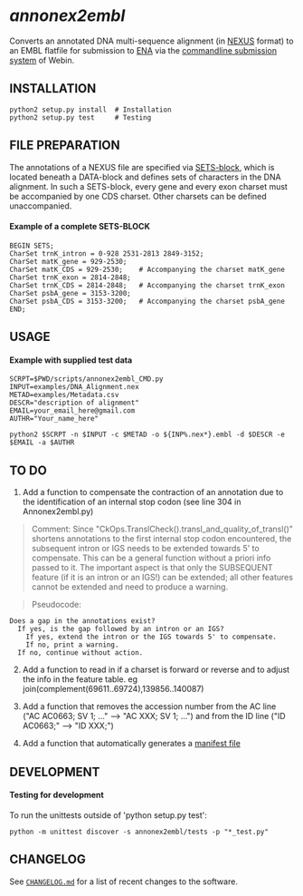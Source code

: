 *annonex2embl*
==============

Converts an annotated DNA multi-sequence alignment (in [NEXUS](http://wiki.christophchamp.com/index.php?title=NEXUS_file_format) format) to an EMBL flatfile for submission to [ENA](http://www.ebi.ac.uk/ena) via the [commandline submission system](https://ena-docs.readthedocs.io/en/latest/cli_05.html) of Webin.


## INSTALLATION
```
python2 setup.py install  # Installation
python2 setup.py test     # Testing
```

## FILE PREPARATION
The annotations of a NEXUS file are specified via [SETS-block](http://hydrodictyon.eeb.uconn.edu/eebedia/index.php/Phylogenetics:_NEXUS_Format), which is located beneath a DATA-block and defines sets of characters in the DNA alignment. In such a SETS-block, every gene and every exon charset must be accompanied by one CDS charset. Other charsets can be defined unaccompanied.
#### Example of a complete SETS-BLOCK
```
BEGIN SETS;
CharSet trnK_intron = 0-928 2531-2813 2849-3152;
CharSet matK_gene = 929-2530;
CharSet matK_CDS = 929-2530;    # Accompanying the charset matK_gene
CharSet trnK_exon = 2814-2848;
CharSet trnK_CDS = 2814-2848;   # Accompanying the charset trnK_exon
CharSet psbA_gene = 3153-3200;
CharSet psbA_CDS = 3153-3200;   # Accompanying the charset psbA_gene
END;
```

## USAGE
#### Example with supplied test data
```
SCRPT=$PWD/scripts/annonex2embl_CMD.py
INPUT=examples/DNA_Alignment.nex
METAD=examples/Metadata.csv
DESCR="description of alignment"
EMAIL=your_email_here@gmail.com
AUTHR="Your_name_here"

python2 $SCRPT -n $INPUT -c $METAD -o ${INP%.nex*}.embl -d $DESCR -e $EMAIL -a $AUTHR
```

## TO DO
1. Add a function to compensate the contraction of an annotation due to the identification of an internal stop codon (see line 304 in Annonex2embl.py)

> Comment: Since "CkOps.TranslCheck().transl_and_quality_of_transl()" shortens annotations to the first internal stop codon encountered, the subsequent intron or IGS needs to be extended towards 5' to compensate. This can be a general function without a priori info passed to it. The important aspect is that only the SUBSEQUENT feature (if it is an intron or an IGS!) can be extended; all other features cannot be extended and need to produce a warning.

> Pseudocode:
```
Does a gap in the annotations exist?
  If yes, is the gap followed by an intron or an IGS?
    If yes, extend the intron or the IGS towards 5' to compensate.
    If no, print a warning.
  If no, continue without action.
```

2. Add a function to read in if a charset is forward or reverse and to adjust the info in the feature table. eg join(complement(69611..69724),139856..140087)

3. Add a function that removes the accession number from the AC line ("AC   AC0663; SV 1; ..." --> "AC   XXX; SV 1; ...") and from the ID line ("ID   AC0663;" --> "ID   XXX;")

4. Add a function that automatically generates a [manifest file](https://ena-docs.readthedocs.io/en/latest/cli_01.html#manifest-file-types)

<!---
NOT NECCESARY AT THIS POINT
#### 0. Implement improvements of argparser (scripts/annonex2embl_CMD.py)
* Currently, the "required" and "optional" parameters are not displayed currently when calling scripts/annonex2embl_CMD.py. It incorrectly says "optional parameters" for all.
* Currently, --taxcheck requires "True" of "False" as parameters; how can I use it such that only the presence of --taxcheck indicates "True", whereas its abscence indicates "False"?
#### 0. Write GUI with similar to GUI of EMBL2checklists
--->

<!---
* NO LONGER NECESSARY: 0. Add a function that (a) reads and parses a bibtex file, extracts the citation info as well as the submitter references as from that file, and write the correctly formatted string-lines into the EMBL output file during post-processing.
--->


## DEVELOPMENT
#### Testing for development
To run the unittests outside of 'python setup.py test':
```
python -m unittest discover -s annonex2embl/tests -p "*_test.py"
```

## CHANGELOG
See [`CHANGELOG.md`](CHANGELOG.md) for a list of recent changes to the software.
